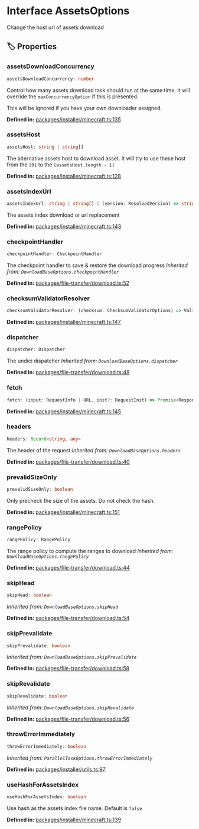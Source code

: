 # Interface AssetsOptions

Change the host url of assets download
## 🏷️ Properties

### assetsDownloadConcurrency <Badge type="info" text="optional" />

```ts
assetsDownloadConcurrency: number
```
Control how many assets download task should run at the same time.
It will override the ``maxConcurrencyOption`` if this is presented.

This will be ignored if you have your own downloader assigned.
<p style="font-size: 14px; color: var(--vp-c-text-2)">
<strong>Defined in:</strong> <a href="https://github.com/voxelum/minecraft-launcher-core-node/blob/master/packages/installer/minecraft.ts#L135" target="_blank" rel="noreferrer">packages/installer/minecraft.ts:135</a>
</p>


### assetsHost <Badge type="info" text="optional" />

```ts
assetsHost: string | string[]
```
The alternative assets host to download asset. It will try to use these host from the ``[0]`` to the ``[assetsHost.length - 1]``
<p style="font-size: 14px; color: var(--vp-c-text-2)">
<strong>Defined in:</strong> <a href="https://github.com/voxelum/minecraft-launcher-core-node/blob/master/packages/installer/minecraft.ts#L128" target="_blank" rel="noreferrer">packages/installer/minecraft.ts:128</a>
</p>


### assetsIndexUrl <Badge type="info" text="optional" />

```ts
assetsIndexUrl: string | string[] | (version: ResolvedVersion) => string | string[]
```
The assets index download or url replacement
<p style="font-size: 14px; color: var(--vp-c-text-2)">
<strong>Defined in:</strong> <a href="https://github.com/voxelum/minecraft-launcher-core-node/blob/master/packages/installer/minecraft.ts#L143" target="_blank" rel="noreferrer">packages/installer/minecraft.ts:143</a>
</p>


### checkpointHandler <Badge type="info" text="optional" />

```ts
checkpointHandler: CheckpointHandler
```
The checkpoint handler to save & restore the download progress
*Inherited from: `DownloadBaseOptions.checkpointHandler`*

<p style="font-size: 14px; color: var(--vp-c-text-2)">
<strong>Defined in:</strong> <a href="https://github.com/voxelum/minecraft-launcher-core-node/blob/master/packages/file-transfer/download.ts#L52" target="_blank" rel="noreferrer">packages/file-transfer/download.ts:52</a>
</p>


### checksumValidatorResolver <Badge type="info" text="optional" />

```ts
checksumValidatorResolver: (checksum: ChecksumValidatorOptions) => Validator
```
<p style="font-size: 14px; color: var(--vp-c-text-2)">
<strong>Defined in:</strong> <a href="https://github.com/voxelum/minecraft-launcher-core-node/blob/master/packages/installer/minecraft.ts#L147" target="_blank" rel="noreferrer">packages/installer/minecraft.ts:147</a>
</p>


### dispatcher <Badge type="info" text="optional" />

```ts
dispatcher: Dispatcher
```
The undici dispatcher
*Inherited from: `DownloadBaseOptions.dispatcher`*

<p style="font-size: 14px; color: var(--vp-c-text-2)">
<strong>Defined in:</strong> <a href="https://github.com/voxelum/minecraft-launcher-core-node/blob/master/packages/file-transfer/download.ts#L48" target="_blank" rel="noreferrer">packages/file-transfer/download.ts:48</a>
</p>


### fetch <Badge type="info" text="optional" />

```ts
fetch: (input: RequestInfo | URL, init?: RequestInit) => Promise<Response>
```
<p style="font-size: 14px; color: var(--vp-c-text-2)">
<strong>Defined in:</strong> <a href="https://github.com/voxelum/minecraft-launcher-core-node/blob/master/packages/installer/minecraft.ts#L145" target="_blank" rel="noreferrer">packages/installer/minecraft.ts:145</a>
</p>


### headers <Badge type="info" text="optional" />

```ts
headers: Record<string, any>
```
The header of the request
*Inherited from: `DownloadBaseOptions.headers`*

<p style="font-size: 14px; color: var(--vp-c-text-2)">
<strong>Defined in:</strong> <a href="https://github.com/voxelum/minecraft-launcher-core-node/blob/master/packages/file-transfer/download.ts#L40" target="_blank" rel="noreferrer">packages/file-transfer/download.ts:40</a>
</p>


### prevalidSizeOnly <Badge type="info" text="optional" />

```ts
prevalidSizeOnly: boolean
```
Only precheck the size of the assets. Do not check the hash.
<p style="font-size: 14px; color: var(--vp-c-text-2)">
<strong>Defined in:</strong> <a href="https://github.com/voxelum/minecraft-launcher-core-node/blob/master/packages/installer/minecraft.ts#L151" target="_blank" rel="noreferrer">packages/installer/minecraft.ts:151</a>
</p>


### rangePolicy <Badge type="info" text="optional" />

```ts
rangePolicy: RangePolicy
```
The range policy to compute the ranges to download
*Inherited from: `DownloadBaseOptions.rangePolicy`*

<p style="font-size: 14px; color: var(--vp-c-text-2)">
<strong>Defined in:</strong> <a href="https://github.com/voxelum/minecraft-launcher-core-node/blob/master/packages/file-transfer/download.ts#L44" target="_blank" rel="noreferrer">packages/file-transfer/download.ts:44</a>
</p>


### skipHead <Badge type="info" text="optional" />

```ts
skipHead: boolean
```
*Inherited from: `DownloadBaseOptions.skipHead`*

<p style="font-size: 14px; color: var(--vp-c-text-2)">
<strong>Defined in:</strong> <a href="https://github.com/voxelum/minecraft-launcher-core-node/blob/master/packages/file-transfer/download.ts#L54" target="_blank" rel="noreferrer">packages/file-transfer/download.ts:54</a>
</p>


### skipPrevalidate <Badge type="info" text="optional" />

```ts
skipPrevalidate: boolean
```
*Inherited from: `DownloadBaseOptions.skipPrevalidate`*

<p style="font-size: 14px; color: var(--vp-c-text-2)">
<strong>Defined in:</strong> <a href="https://github.com/voxelum/minecraft-launcher-core-node/blob/master/packages/file-transfer/download.ts#L58" target="_blank" rel="noreferrer">packages/file-transfer/download.ts:58</a>
</p>


### skipRevalidate <Badge type="info" text="optional" />

```ts
skipRevalidate: boolean
```
*Inherited from: `DownloadBaseOptions.skipRevalidate`*

<p style="font-size: 14px; color: var(--vp-c-text-2)">
<strong>Defined in:</strong> <a href="https://github.com/voxelum/minecraft-launcher-core-node/blob/master/packages/file-transfer/download.ts#L56" target="_blank" rel="noreferrer">packages/file-transfer/download.ts:56</a>
</p>


### throwErrorImmediately <Badge type="info" text="optional" />

```ts
throwErrorImmediately: boolean
```
*Inherited from: `ParallelTaskOptions.throwErrorImmediately`*

<p style="font-size: 14px; color: var(--vp-c-text-2)">
<strong>Defined in:</strong> <a href="https://github.com/voxelum/minecraft-launcher-core-node/blob/master/packages/installer/utils.ts#L97" target="_blank" rel="noreferrer">packages/installer/utils.ts:97</a>
</p>


### useHashForAssetsIndex <Badge type="info" text="optional" />

```ts
useHashForAssetsIndex: boolean
```
Use hash as the assets index file name. Default is ``false``
<p style="font-size: 14px; color: var(--vp-c-text-2)">
<strong>Defined in:</strong> <a href="https://github.com/voxelum/minecraft-launcher-core-node/blob/master/packages/installer/minecraft.ts#L139" target="_blank" rel="noreferrer">packages/installer/minecraft.ts:139</a>
</p>


